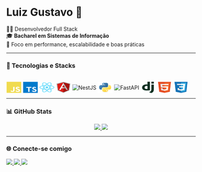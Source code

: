 # Luiz Gustavo 🚀

👨‍💻 Desenvolvedor Full Stack  
🎓 **Bacharel em Sistemas de Informação**  
📍 Foco em performance, escalabilidade e boas práticas  

---

### 🚧 Tecnologias e Stacks

<div style="display: inline_block"><br>
  <img align="center" title="JavaScript" alt="JavaScript" height="30" width="40" src="https://raw.githubusercontent.com/devicons/devicon/master/icons/javascript/javascript-plain.svg">
  <img align="center" title="TypeScript" alt="TypeScript" height="30" width="40" src="https://raw.githubusercontent.com/devicons/devicon/master/icons/typescript/typescript-plain.svg">
  <img align="center" title="React" alt="React" height="30" width="40" src="https://raw.githubusercontent.com/devicons/devicon/master/icons/react/react-original.svg">
  <img align="center" title="Angular" alt="Angular" height="30" width="40" src="https://raw.githubusercontent.com/devicons/devicon/master/icons/angularjs/angularjs-original.svg">
  <img align="center" title="NestJS" alt="NestJS" height="30" width="40" src="https://nestjs.com/img/logo-small.svg">
  <img align="center" title="Python" alt="Python" height="30" width="40" src="https://raw.githubusercontent.com/devicons/devicon/master/icons/python/python-original.svg">
  <img align="center" title="FastAPI" alt="FastAPI" height="30" width="40" src="https://cdn.jsdelivr.net/gh/devicons/devicon/icons/fastapi/fastapi-original.svg">
  <img align="center" title="Django" alt="Django" height="30" width="40" src="https://raw.githubusercontent.com/devicons/devicon/master/icons/django/django-plain.svg">
  <img align="center" title="HTML5" alt="HTML5" height="30" width="40" src="https://raw.githubusercontent.com/devicons/devicon/master/icons/html5/html5-original.svg">
  <img align="center" title="CSS3" alt="CSS3" height="30" width="40" src="https://raw.githubusercontent.com/devicons/devicon/master/icons/css3/css3-original.svg">
</div>

---

### 📊 GitHub Stats

<div align="center">
  <a href="https://github.com/limahgustavo">
    <img height="180em" src="https://github-readme-stats.vercel.app/api?username=limahgustavo&show_icons=true&theme=dark&count_private=true" />
    <img height="180em" src="https://github-readme-stats.vercel.app/api/top-langs/?username=limahgustavo&layout=compact&langs_count=7&theme=dark" />
  </a>
</div>


---

### 🌐 Conecte-se comigo

<div>
  <a href="https://www.instagram.com/limahgustavo/" target="_blank">
    <img src="https://img.shields.io/badge/-Instagram-%23E4405F?style=for-the-badge&logo=instagram&logoColor=white">
  </a>
  <a href="mailto:gustavo.limafgz@gmail.com">
    <img src="https://img.shields.io/badge/Gmail-%2312100E.svg?style=for-the-badge&logo=gmail&logoColor=white">
  </a>
  <a href="https://www.linkedin.com/in/luiz-gustavo-santos-carioca-1a3937206/" target="_blank">
    <img src="https://img.shields.io/badge/LinkedIn-%230077B5?style=for-the-badge&logo=linkedin&logoColor=white">
  </a>
</div>
